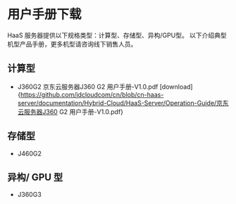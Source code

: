 # **用户手册下载**

HaaS 服务器提供以下规格类型：计算型、存储型、异构/GPU型。 以下介绍典型机型产品手册，更多机型请咨询线下销售人员。

## **计算型**
- J360G2  京东云服务器J360 G2 用户手册-V1.0.pdf 
[download]{https://github.com/jdcloudcom/cn/blob/cn-haas-server/documentation/Hybrid-Cloud/HaaS-Server/Operation-Guide/京东云服务器J360 G2 用户手册-V1.0.pdf}

## **存储型**
- J460G2

## **异构/ GPU 型**
- J360G3

